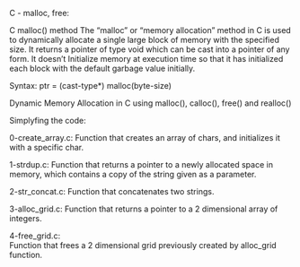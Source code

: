 C - malloc, free:

C malloc() method The “malloc” or “memory allocation” method in C is used to dynamically allocate a single large block of memory with the specified size. It returns a pointer of type void which can be cast into a pointer of any form. It doesn’t Initialize memory at execution time so that it has initialized each block with the default garbage value initially.

Syntax:
ptr = (cast-type*) malloc(byte-size)

Dynamic Memory Allocation in C using malloc(), calloc(), free() and realloc()

Simplyfing the code:

0-create_array.c:
Function that creates an array of chars, and initializes it with a specific char.

1-strdup.c:
Function that returns a pointer to a newly allocated space in memory, which contains a copy of the string given as a parameter.

2-str_concat.c:	
Function that concatenates two strings.

3-alloc_grid.c:	
Function that returns a pointer to a 2 dimensional array of integers.

4-free_grid.c:	
Function that frees a 2 dimensional grid previously created by alloc_grid function.
